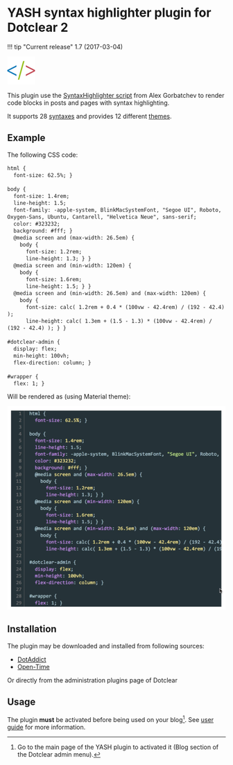 # YASH syntax highlighter plugin for Dotclear 2

!!! tip "Current release"
    1.7 (2017-03-04)

![](img/icon-big.png)

This plugin use the [SyntaxHighlighter script](http://alexgorbatchev.com/SyntaxHighlighter) from Alex Gorbatchev to render code blocks in posts and pages with syntax highlighting.

It supports 28 [syntaxes](/user-guide/usage/#available-syntaxes) and provides 12 different [themes](/user-guide/settings#presentation).

## Example

The following CSS code:

```
html {
  font-size: 62.5%; }

body {
  font-size: 1.4rem;
  line-height: 1.5;
  font-family: -apple-system, BlinkMacSystemFont, "Segoe UI", Roboto, Oxygen-Sans, Ubuntu, Cantarell, "Helvetica Neue", sans-serif;
  color: #323232;
  background: #fff; }
  @media screen and (max-width: 26.5em) {
    body {
      font-size: 1.2rem;
      line-height: 1.3; } }
  @media screen and (min-width: 120em) {
    body {
      font-size: 1.6rem;
      line-height: 1.5; } }
  @media screen and (min-width: 26.5em) and (max-width: 120em) {
    body {
      font-size: calc( 1.2rem + 0.4 * (100vw - 42.4rem) / (192 - 42.4) );
      line-height: calc( 1.3em + (1.5 - 1.3) * (100vw - 42.4rem) / (192 - 42.4) ); } }

#dotclear-admin {
  display: flex;
  min-height: 100vh;
  flex-direction: column; }

#wrapper {
  flex: 1; }
```

Will be rendered as (using Material theme):

![YASH sample](img/yash-sample.jpg)

## Installation

The plugin may be downloaded and installed from following sources:

 * [DotAddict](http://plugins.dotaddict.org/dc2/details/yash)
 * [Open-Time](https://open-time.net/post/2017/03/04/Plugin-Yash-17-pour-Dotclear)

Or directly from the administration plugins page of Dotclear

## Usage

The plugin **must** be activated before being used on your blog[^1]. See [user guide](user-guide/usage.md) for more information.

[^1]: Go to the main page of the YASH plugin to activated it (Blog section of the Dotclear admin menu).
